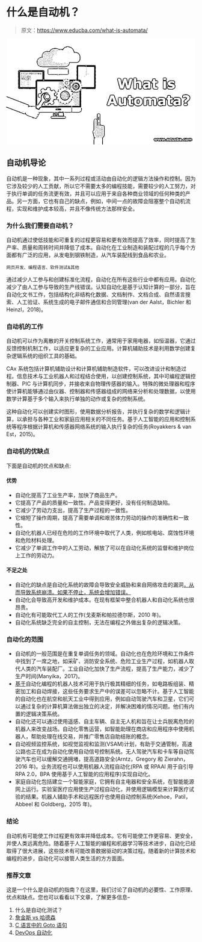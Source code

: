 # 什么是自动机？

> 原文：<https://www.educba.com/what-is-automata/>

![What is Automata](img/fe9036f05044bb8165ae54eacf57a460.png)



## 自动机导论

自动机是一种现象，其中一系列过程或活动由自动化的逻辑方法操作和控制。因为它涉及较少的人工贡献，所以它不需要太多的编程技能，需要较少的人工努力，对于执行单调的任务流更有效，并且可以应用于来自各种商业领域的任何种类的产品。另一方面，它也有自己的缺点，例如，中间一点的故障会阻塞整个自动机流程，实现和维护成本较高，并且不像传统方法那样安全。

### 为什么我们需要自动机？

自动机通过使低技能和可重复的过程更容易和更有效而提高了效率，同时提高了生产率、质量和周转时间并降低了成本。自动化在工业制造和装配过程的几乎每个方面都有广泛的应用，从发电到钢铁制造，从汽车装配线到食品和农业。

<small>网页开发、编程语言、软件测试&其他</small>

通过减少人工参与和创建标准化流程，自动化在所有这些行业中都有应用。自动化减少了由人工参与导致的生产线错误。认知自动化是基于认知计算的一部分，旨在自动化文书工作，包括结构化非结构化数据、文档制作、文档合成、自然语言搜索、人工验证、系统生成的电子邮件通信和合同管理(van der Aalst，Bichler 和 Heinzl，2018)。

### 自动机的工作

自动机可以作为离散的开关控制系统工作，通常用于家用电器，如恒温器，它通过反馈控制机制工作，以适应更复杂的工业应用。计算机辅助技术是利用数学创建复杂逻辑系统的组织工具的基础。

CAx 系统包括计算机辅助设计和计算机辅助制造软件，可以改进设计和制造过程。信息技术与工业机器人和过程结合使用，以创建控制系统，其中可编程逻辑控制器、PIC 与计算机同步，并接收来自物理传感器的输入。特殊的微处理器和程序使计算机能够通过由仪器、控制器和传感器组成的网络来分析和处理数据，以使用数学计算基于多个输入来执行单独的动作或复杂的控制系统。

这种自动化可以创建实时图形，使用数据分析报告，并执行复杂的数学和逻辑计算，以承担与各种工业和家庭应用相关的不同任务。基于人工智能的应用和控制系统等程序根据计算机和传感器网络系统的输入执行复杂的任务(Royakkers & van Est，2015)。

### 自动机的优缺点

下面是自动机的优点和缺点:

#### 优势

*   自动化提高了工业生产率，加快了商品生产。
*   它提高了产品的质量和一致性。产品变得更好，没有任何制造缺陷。
*   它减少了劳动力支出，提高了生产过程的一致性。
*   它缩短了操作周期，提高了需要单调和艰苦体力劳动的操作的准确性和一致性。
*   自动化机器人已经在危险的工作环境中取代了人类，例如核电站、腐蚀性环境和危险材料处理。
*   它减少了单调工作中的人工劳动，解放了可以在自动化系统的监督和维护岗位上工作的劳动力。

#### 不足之处

*   自动化的缺点是自动化系统的故障会导致安全威胁和来自网络攻击的漏洞[，从而导致系统崩溃。如果不停止，系统会增加错误。](https://www.educba.com/what-is-cyber-attack/)
*   自动化会导致高开发和维护成本。在现有框架中整合机器人和自动化系统也很昂贵。
*   自动化有可能取代工人的工作(戈麦斯和帕拉德尔斯，2010 年)。
*   自动化系统缺乏完全的自主控制，无法在编程之外做出复杂的逻辑决策。

### 自动化的范围

*   自动机的一般范围是在重复单调任务的领域。自动化也在危险环境和工作条件中找到了一席之地，如采矿、消防安全系统、危险工业生产过程，如机器人取代人类的汽车装配厂。工业自动化加快了生产流程，提高了生产能力，减少了生产时间(Manyika，2017)。
*   [基于](https://www.educba.com/what-is-robotics/)自动化编程的机器人技术可用于执行极其精细的任务，如电路板组装、精密加工和自动焊接，这些任务要求生产中的误差可以忽略不计。基于人工智能的自动化也在航空和航天工业中得到应用，例如自动驾驶汽车和卫星，它们可以通过复杂的计算机算法做出独立的决定，并解决困难的情况问题。他们有内置的逻辑决策系统。
*   自动化还可以通过使用遥感、自主车辆、自主无人机和旨在让士兵脱离危险的机器人来改变战场。自动化零售运营，如智能助理在商店和应用程序中使用机器人，帮助处理在线交易，并推广零售店自助结账的概念。
*   自动视频监控系统，如视觉监视和监测(VSAM)计划，有助于交通管制，高速公路也正在成为自动化使用自动信号控制系统。无人驾驶汽车和卡车等自动驾驶汽车也可以缓解交通拥堵，提高道路安全(Arntz，Gregory 和 Zierahn，2016 年)。业务流程也可以使用机器人流程自动化(RPA 或 RPAAI 用于自引导 RPA 2.0，BPA 使用基于人工智能的应用程序)实现自动化。
*   家庭自动化包括建立一个智能家庭，它拥有自主电器和安全系统，在智能能源网上运行。实验室医疗应用使生产过程自动化，并使用逻辑模型来计算医疗试验的结果。机器人辅助手术和远程医疗也使用自动控制系统(Kehoe，Patil，Abbeel 和 Goldberg，2015 年)。

### 结论

自动机有可能使工作过程更有效率并降低成本。它有可能使工作更容易、更安全，并使人类远离危险。随着基于人工智能的编程和机器学习等技术进步，自动化已经取得了很大进展，这些技术有可能改善数据驱动的决策过程。随着新的计算技术和编程的进步，自动化可以接管人类生活的方方面面。

### 推荐文章

这是一个什么是自动机的指南？在这里，我们讨论了自动机的必要性、工作原理、优点和缺点。您也可以看看以下文章，了解更多信息–

1.  什么是自动化测试？
2.  [詹金斯 vs 哈德森](https://www.educba.com/jenkins-vs-hudson/)
3.  [C 语言中的 Goto 语句](https://www.educba.com/goto-statement-in-c/)
4.  [DevOps 自动化](https://www.educba.com/devops-automation/)





